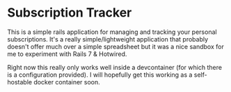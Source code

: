 # Subscription Tracker

This is a simple rails application for managing and tracking your personal subscriptions.  It's a really simple/lightweight application that probably doesn't offer much over a simple spreadsheet but it was a nice sandbox for me to experiment with Rails 7 & Hotwired.

Right now this really only works well inside a devcontainer (for which there is a configuration provided).  I will hopefully get this working as a self-hostable docker container soon.